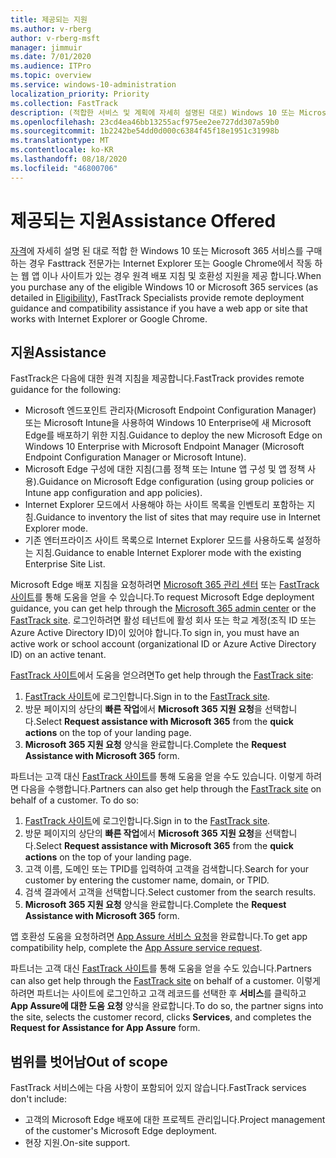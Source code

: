 ```yaml
---
title: 제공되는 지원
ms.author: v-rberg
author: v-rberg-msft
manager: jimmuir
ms.date: 7/01/2020
ms.audience: ITPro
ms.topic: overview
ms.service: windows-10-administration
localization_priority: Priority
ms.collection: FastTrack
description: (적합한 서비스 및 계획에 자세히 설명된 대로) Windows 10 또는 Microsoft 365 서비스를 구매할 때 FastTrack 전문가는 사용자가 Internet Explorer 또는 Chrome과 호환되는 웹 앱 또는 사이트를 사용하는 경우 원격 배포 지침 및 호환성 지원을 제공합니다.
ms.openlocfilehash: 23cd4ea46bb13255acf975ee2ee727dd307a59b0
ms.sourcegitcommit: 1b2242be54dd0d000c6384f45f18e1951c31998b
ms.translationtype: MT
ms.contentlocale: ko-KR
ms.lasthandoff: 08/18/2020
ms.locfileid: "46800706"
---
```

# <a name="assistance-offered"></a><span data-ttu-id="1167a-103">제공되는 지원</span><span class="sxs-lookup"><span data-stu-id="1167a-103">Assistance Offered</span></span>

<span data-ttu-id="1167a-104">[자격](eligibility.md)에 자세히 설명 된 대로 적합 한 Windows 10 또는 Microsoft 365 서비스를 구매 하는 경우 Fasttrack 전문가는 Internet Explorer 또는 Google Chrome에서 작동 하는 웹 앱 이나 사이트가 있는 경우 원격 배포 지침 및 호환성 지원을 제공 합니다.</span><span class="sxs-lookup"><span data-stu-id="1167a-104">When you purchase any of the eligible Windows 10 or Microsoft 365 services (as detailed in [Eligibility](eligibility.md)), FastTrack Specialists provide remote deployment guidance and compatibility assistance if you have a web app or site that works with Internet Explorer or Google Chrome.</span></span> 

## <a name="assistance"></a><span data-ttu-id="1167a-105">지원</span><span class="sxs-lookup"><span data-stu-id="1167a-105">Assistance</span></span>

<span data-ttu-id="1167a-106">FastTrack은 다음에 대한 원격 지침을 제공합니다.</span><span class="sxs-lookup"><span data-stu-id="1167a-106">FastTrack provides remote guidance for the following:</span></span>
- <span data-ttu-id="1167a-107">Microsoft 엔드포인트 관리자(Microsoft Endpoint Configuration Manager) 또는 Microsoft Intune을 사용하여 Windows 10 Enterprise에 새 Microsoft Edge를 배포하기 위한 지침.</span><span class="sxs-lookup"><span data-stu-id="1167a-107">Guidance to deploy the new Microsoft Edge on Windows 10 Enterprise with Microsoft Endpoint Manager (Microsoft Endpoint Configuration Manager or Microsoft Intune).</span></span>
- <span data-ttu-id="1167a-108">Microsoft Edge 구성에 대한 지침(그룹 정책 또는 Intune 앱 구성 및 앱 정책 사용).</span><span class="sxs-lookup"><span data-stu-id="1167a-108">Guidance on Microsoft Edge configuration (using group policies or Intune app configuration and app policies).</span></span>
- <span data-ttu-id="1167a-109">Internet Explorer 모드에서 사용해야 하는 사이트 목록을 인벤토리 포함하는 지침.</span><span class="sxs-lookup"><span data-stu-id="1167a-109">Guidance to inventory the list of sites that may require use in Internet Explorer mode.</span></span>
- <span data-ttu-id="1167a-110">기존 엔터프라이즈 사이트 목록으로 Internet Explorer 모드를 사용하도록 설정하는 지침.</span><span class="sxs-lookup"><span data-stu-id="1167a-110">Guidance to enable Internet Explorer mode with the existing Enterprise Site List.</span></span>

<span data-ttu-id="1167a-111">Microsoft Edge 배포 지침을 요청하려면 [Microsoft 365 관리 센터](https://go.microsoft.com/fwlink/?linkid=2032704) 또는 [FastTrack 사이트](https://go.microsoft.com/fwlink/?linkid=780698)를 통해 도움을 얻을 수 있습니다.</span><span class="sxs-lookup"><span data-stu-id="1167a-111">To request Microsoft Edge deployment guidance, you can get help through the [Microsoft 365 admin center](https://go.microsoft.com/fwlink/?linkid=2032704) or the [FastTrack site](https://go.microsoft.com/fwlink/?linkid=780698).</span></span> <span data-ttu-id="1167a-112">로그인하려면 활성 테넌트에 활성 회사 또는 학교 계정(조직 ID 또는 Azure Active Directory ID)이 있어야 합니다.</span><span class="sxs-lookup"><span data-stu-id="1167a-112">To sign in, you must have an active work or school account (organizational ID or Azure Active Directory ID) on an active tenant.</span></span> 

<span data-ttu-id="1167a-113">[FastTrack 사이트](https://go.microsoft.com/fwlink/?linkid=780698)에서 도움을 얻으려면</span><span class="sxs-lookup"><span data-stu-id="1167a-113">To get help through the [FastTrack site](https://go.microsoft.com/fwlink/?linkid=780698):</span></span> 
1.    <span data-ttu-id="1167a-114">[FastTrack 사이트](https://go.microsoft.com/fwlink/?linkid=780698)에 로그인합니다.</span><span class="sxs-lookup"><span data-stu-id="1167a-114">Sign in to the [FastTrack site](https://go.microsoft.com/fwlink/?linkid=780698).</span></span> 
2.    <span data-ttu-id="1167a-115">방문 페이지의 상단의 **빠른 작업**에서 **Microsoft 365 지원 요청**을 선택합니다.</span><span class="sxs-lookup"><span data-stu-id="1167a-115">Select **Request assistance with Microsoft 365** from the **quick actions** on the top of your landing page.</span></span>
3.    <span data-ttu-id="1167a-116">**Microsoft 365 지원 요청** 양식을 완료합니다.</span><span class="sxs-lookup"><span data-stu-id="1167a-116">Complete the **Request Assistance with Microsoft 365** form.</span></span>
  
<span data-ttu-id="1167a-p102">파트너는 고객 대신 [FastTrack 사이트](https://go.microsoft.com/fwlink/?linkid=780698)를 통해 도움을 얻을 수도 있습니다. 이렇게 하려면 다음을 수행합니다.</span><span class="sxs-lookup"><span data-stu-id="1167a-p102">Partners can also get help through the [FastTrack site](https://go.microsoft.com/fwlink/?linkid=780698) on behalf of a customer. To do so:</span></span>
1.    <span data-ttu-id="1167a-119">[FastTrack 사이트](https://go.microsoft.com/fwlink/?linkid=780698)에 로그인합니다.</span><span class="sxs-lookup"><span data-stu-id="1167a-119">Sign in to the [FastTrack site](https://go.microsoft.com/fwlink/?linkid=780698).</span></span> 
2.    <span data-ttu-id="1167a-120">방문 페이지의 상단의 **빠른 작업**에서 **Microsoft 365 지원 요청**을 선택합니다.</span><span class="sxs-lookup"><span data-stu-id="1167a-120">Select **Request assistance with Microsoft 365** from the **quick actions** on the top of your landing page.</span></span>
3.    <span data-ttu-id="1167a-121">고객 이름, 도메인 또는 TPID를 입력하여 고객을 검색합니다.</span><span class="sxs-lookup"><span data-stu-id="1167a-121">Search for your customer by entering the customer name, domain, or TPID.</span></span>
4.    <span data-ttu-id="1167a-122">검색 결과에서 고객을 선택합니다.</span><span class="sxs-lookup"><span data-stu-id="1167a-122">Select customer from the search results.</span></span>
5.    <span data-ttu-id="1167a-123">**Microsoft 365 지원 요청** 양식을 완료합니다.</span><span class="sxs-lookup"><span data-stu-id="1167a-123">Complete the **Request Assistance with Microsoft 365** form.</span></span>
 
<span data-ttu-id="1167a-124">앱 호환성 도움을 요청하려면 [App Assure 서비스 요청](https://go.microsoft.com/fwlink/?linkid=2022721)을 완료합니다.</span><span class="sxs-lookup"><span data-stu-id="1167a-124">To get app compatibility help, complete the [App Assure service request](https://go.microsoft.com/fwlink/?linkid=2022721).</span></span>

<span data-ttu-id="1167a-125">파트너는 고객 대신 [FastTrack 사이트](https://go.microsoft.com/fwlink/?linkid=780698)를 통해 도움을 얻을 수도 있습니다.</span><span class="sxs-lookup"><span data-stu-id="1167a-125">Partners can also get help through the [FastTrack site](https://go.microsoft.com/fwlink/?linkid=780698) on behalf of a customer.</span></span> <span data-ttu-id="1167a-126">이렇게 하려면 파트너는 사이트에 로그인하고 고객 레코드를 선택한 후 **서비스**를 클릭하고 **App Assure에 대한 도움 요청** 양식을 완료합니다.</span><span class="sxs-lookup"><span data-stu-id="1167a-126">To do so, the partner signs into the site, selects the customer record, clicks **Services**, and completes the **Request for Assistance for App Assure** form.</span></span>

## <a name="out-of-scope"></a><span data-ttu-id="1167a-127">범위를 벗어남</span><span class="sxs-lookup"><span data-stu-id="1167a-127">Out of scope</span></span>

<span data-ttu-id="1167a-128">FastTrack 서비스에는 다음 사항이 포함되어 있지 않습니다.</span><span class="sxs-lookup"><span data-stu-id="1167a-128">FastTrack services don't include:</span></span>
- <span data-ttu-id="1167a-129">고객의 Microsoft Edge 배포에 대한 프로젝트 관리입니다.</span><span class="sxs-lookup"><span data-stu-id="1167a-129">Project management of the customer's Microsoft Edge deployment.</span></span>
- <span data-ttu-id="1167a-130">현장 지원.</span><span class="sxs-lookup"><span data-stu-id="1167a-130">On-site support.</span></span>

